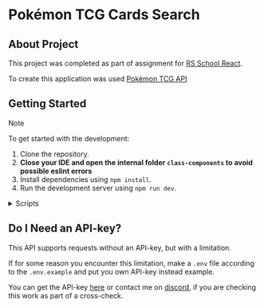 # Pokémon TCG Cards Search

## About Project

This project was completed as part of assignment for [RS School React](https://github.com/rolling-scopes-school/tasks/blob/master/react/README.md#week-1-1st-of-july-2024).

To create this application was used [Pokémon TCG API](https://docs.pokemontcg.io/)

## Getting Started

> [!NOTE]
>
> To get started with the development:
>
> 1. Clone the repository.
> 2. **Close your IDE and open the internal folder `class-components` to avoid possible eslint errors**
> 3. Install dependencies using `npm install`.
> 4. Run the development server using `npm run dev`.

<details>
<summary>Scripts</summary>

This project includes a number of npm scripts that can be used to facilitate the development process. Below is a brief description of each:

- `build`: Compiles the TypeScript codebase using the esbuild and then builds the production version of the application with Vite.

- `dev`: Starts the Vite development server, allowing for hot module replacement and a rich development experience.

- `format`: Checks if the files in the project adhere to the formatting standards set by Prettier without writing any changes.

- `format:fix`: Formats the code in the project according to the rules specified by Prettier, rewriting all files in place.

- `lint`: Executes ESLint on the `src` directory to check for linting issues without automatically fixing them.

- `lint:fix`: Runs ESLint on the `src` directory, automatically fixing any linting errors that can be resolved without human intervention, and outputs the results with color in the terminal.

- `prepare`: Sets up Husky, which can be used to configure Git hooks to run tasks like linting before a commit.

- `preview`: Serves the production build locally using Vite's built-in static server for previewing before deployment.

- `typecheck`: Uses the TypeScript Compiler to perform type checking across the codebase without emitting JavaScript files.

- `styles`: Runs Stylelint for linting styles order without automatically fixing them

- `styles:fix`: Runs Stylelint on the `src` directory, automatically fixing any linting styles order that can be resolved without human intervention.

To run any of these scripts, you can use `npm run` followed by the script name. For example, to start the development server, you would run:

```js
npm install
npm run dev
```

</details>

## Do I Need an API-key?

This API supports requests without an API-key, but with a limitation.

If for some reason you encounter this limitation, make a `.env` file according to the `.env.example` and put you own API-key instead example.

You can get the API-key [here](https://docs.pokemontcg.io/getting-started/authentication) or contact me on [discord](https://discordapp.com/users/216174416516612096), if you are checking this work as part of a cross-check.
